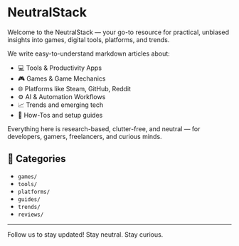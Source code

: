 # NeutralStack

Welcome to the NeutralStack — your go-to resource for practical, unbiased insights into games, digital tools, platforms, and trends.

We write easy-to-understand markdown articles about:
- 💻 Tools & Productivity Apps
- 🎮 Games & Game Mechanics
- 🌐 Platforms like Steam, GitHub, Reddit
- ⚙️ AI & Automation Workflows
- 📈 Trends and emerging tech
- 🧩 How-Tos and setup guides

Everything here is research-based, clutter-free, and neutral — for developers, gamers, freelancers, and curious minds.

## 🔖 Categories
- `games/`
- `tools/`
- `platforms/`
- `guides/`
- `trends/`
- `reviews/`

---
Follow us to stay updated! 
Stay neutral. Stay curious.
